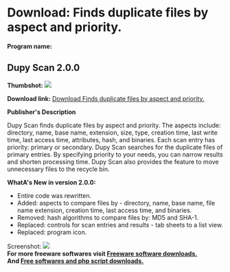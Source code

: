 # Download: Finds duplicate files by aspect and priority.

**Program name:**

## Dupy Scan 2.0.0

  
**Thumbshot:** ![](http://www.freewarefiles.com/screenshot/dupyscan2_md.jpg)   
  
**Download link:** [Download Finds duplicate files by aspect and priority.](http://freesoftwares.boysofts.com/Dupy-Scan_program_58634.html)  
  


**Publisher's Description**  
  


Dupy Scan finds duplicate files by aspect and priority. The aspects include: directory, name, base name, extension, size, type, creation time, last write time, last access time, attributes, hash, and binaries. Each scan entry has priority: primary or secondary. Dupy Scan searches for the duplicate files of primary entries. By specifying priority to your needs, you can narrow results and shorten processing time. Dupy Scan also provides the feature to move unnecessary files to the recycle bin. 

**WhatA's New in version 2.0.0:**

  * Entire code was rewritten.
  * Added: aspects to compare files by - directory, name, base name, file name extension, creation time, last access time, and binaries.
  * Removed: hash algorithms to compare files by: MD5 and SHA-1.
  * Replaced: controls for scan entries and results - tab sheets to a list view.
  * Replaced: program icon.

  
  
Screenshot: ![](http://www.freewarefiles.com/screenshot/dupyscan2.jpg)   
**For more freeware softwares visit [Freeware software downloads.](http://freesoftwares.boysofts.com/)**   
**And [Free softwares and php script downloads.](http://www.boysofts.com/)**
